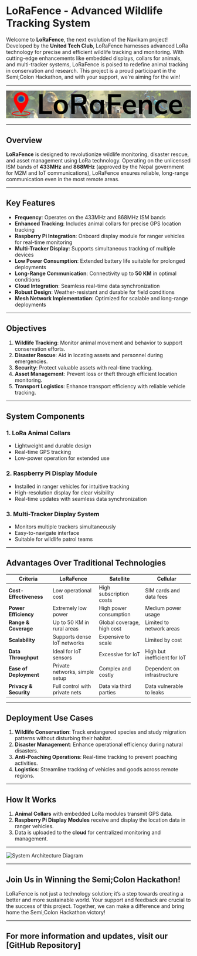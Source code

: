 # LoRaFence - Advanced Wildlife Tracking System

Welcome to **LoRaFence**, the next evolution of the Navikam project! Developed by the **United Tech Club**, LoRaFence harnesses advanced LoRa technology for precise and efficient wildlife tracking and monitoring. With cutting-edge enhancements like embedded displays, collars for animals, and multi-tracker systems, LoRaFence is poised to redefine animal tracking in conservation and research. This project is a proud participant in the Semi;Colon Hackathon, and with your support, we're aiming for the win!

---

![LoRaFence Logo](./static/assets/image/logo_readme.png)

---

## Overview

**LoRaFence** is designed to revolutionize wildlife monitoring, disaster rescue, and asset management using LoRa technology. Operating on the unlicensed ISM bands of **433MHz** and **868MHz** (approved by the Nepal government for M2M and IoT communications), LoRaFence ensures reliable, long-range communication even in the most remote areas.

---

## Key Features

- **Frequency**: Operates on the 433MHz and 868MHz ISM bands
- **Enhanced Tracking**: Includes animal collars for precise GPS location tracking
- **Raspberry Pi Integration**: Onboard display module for ranger vehicles for real-time monitoring
- **Multi-Tracker Display**: Supports simultaneous tracking of multiple devices
- **Low Power Consumption**: Extended battery life suitable for prolonged deployments
- **Long-Range Communication**: Connectivity up to **50 KM** in optimal conditions
- **Cloud Integration**: Seamless real-time data synchronization
- **Robust Design**: Weather-resistant and durable for field conditions
- **Mesh Network Implementation**: Optimized for scalable and long-range deployments

---

## Objectives

1. **Wildlife Tracking**: Monitor animal movement and behavior to support conservation efforts.
2. **Disaster Rescue**: Aid in locating assets and personnel during emergencies.
3. **Security**: Protect valuable assets with real-time tracking.
4. **Asset Management**: Prevent loss or theft through efficient location monitoring.
5. **Transport Logistics**: Enhance transport efficiency with reliable vehicle tracking.

---

## System Components

### 1. **LoRa Animal Collars**

- Lightweight and durable design
- Real-time GPS tracking
- Low-power operation for extended use

### 2. **Raspberry Pi Display Module**

- Installed in ranger vehicles for intuitive tracking
- High-resolution display for clear visibility
- Real-time updates with seamless data synchronization

### 3. **Multi-Tracker Display System**

- Monitors multiple trackers simultaneously
- Easy-to-navigate interface
- Suitable for wildlife patrol teams

---

## Advantages Over Traditional Technologies

| **Criteria**           | **LoRaFence**                  | **Satellite**              | **Cellular**                 |
| ---------------------- | ------------------------------ | -------------------------- | ---------------------------- |
| **Cost-Effectiveness** | Low operational cost           | High subscription costs    | SIM cards and data fees      |
| **Power Efficiency**   | Extremely low power            | High power consumption     | Medium power usage           |
| **Range & Coverage**   | Up to 50 KM in rural areas     | Global coverage, high cost | Limited to network areas     |
| **Scalability**        | Supports dense IoT networks    | Expensive to scale         | Limited by cost              |
| **Data Throughput**    | Ideal for IoT sensors          | Excessive for IoT          | High but inefficient for IoT |
| **Ease of Deployment** | Private networks, simple setup | Complex and costly         | Dependent on infrastructure  |
| **Privacy & Security** | Full control with private nets | Data via third parties     | Data vulnerable to leaks     |

---

## Deployment Use Cases

1. **Wildlife Conservation**: Track endangered species and study migration patterns without disturbing their habitat.
2. **Disaster Management**: Enhance operational efficiency during natural disasters.
3. **Anti-Poaching Operations**: Real-time tracking to prevent poaching activities.
4. **Logistics**: Streamline tracking of vehicles and goods across remote regions.

---

## How It Works

1. **Animal Collars** with embedded LoRa modules transmit GPS data.
2. **Raspberry Pi Display Modules** receive and display the location data in ranger vehicles.
3. Data is uploaded to the **cloud** for centralized monitoring and management.

---

![System Architecture Diagram](path/to/architecture/image)

---

## Join Us in Winning the Semi;Colon Hackathon!

LoRaFence is not just a technology solution; it’s a step towards creating a better and more sustainable world. Your support and feedback are crucial to the success of this project. Together, we can make a difference and bring home the Semi;Colon Hackathon victory!

---

## For more information and updates, visit our [GitHub Repository]
